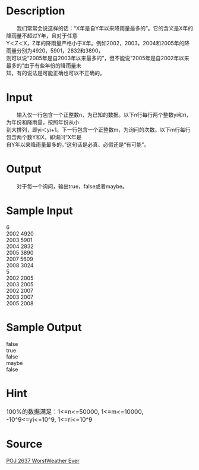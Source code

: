 
# Description

<div class="content"><p>　　我们常常会说这样的话：“X年是自Y年以来降雨量最多的”。它的含义是X年的降雨量不超过Y年，且对于任意<br/>
Y＜Z＜X，Z年的降雨量严格小于X年。例如2002，2003，2004和2005年的降雨量分别为4920，5901，2832和3890，<br/>
则可以说“2005年是自2003年以来最多的”，但不能说“2005年是自2002年以来最多的”由于有些年份的降雨量未<br/>
知，有的说法是可能正确也可以不正确的。</p></div>

# Input

<div class="content"><p>　　输入仅一行包含一个正整数n，为已知的数据。以下n行每行两个整数yi和ri，为年份和降雨量，按照年份从小<br/>
到大排列，即yi＜yi+1。下一行包含一个正整数m，为询问的次数。以下m行每行包含两个数Y和X，即询问“X年是<br/>
自Y年以来降雨量最多的。”这句话是必真、必假还是“有可能”。</p></div>

# Output

<div class="content"><p>　　对于每一个询问，输出true，false或者maybe。</p></div>

# Sample Input

<div class="content"><span class="sampledata">6<br/>
2002 4920<br/>
2003 5901<br/>
2004 2832<br/>
2005 3890<br/>
2007 5609<br/>
2008 3024<br/>
5<br/>
2002 2005<br/>
2003 2005<br/>
2002 2007<br/>
2003 2007<br/>
2005 2008</span></div>

# Sample Output

<div class="content"><span class="sampledata">false<br/>
true<br/>
false<br/>
maybe<br/>
false</span></div>

# Hint

<div class="content"><p></p><p><span style="font-size: medium">100%的数据满足：1&lt;=n&lt;=50000, 1&lt;=m&lt;=10000, -10^9&lt;=yi&lt;=10^9, 1&lt;=ri&lt;=10^9</span></p><p></p></div>

# Source

<div class="content"><p><a href="problemset.php?search= POJ 2637 WorstWeather Ever"> POJ 2637 WorstWeather Ever</a></p></div>

